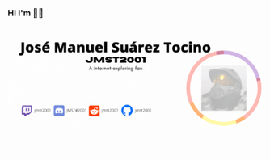 ### Hi I'm 👋🏼


![Mi imagen personal](https://raw.githubusercontent.com/jmst2001/jmst2001/main/Jos%C3%A9%20Manuel%20Su%C3%A1rez%20Tocino.gif)

<!--
**jmst2001/jmst2001** is a ✨ _special_ ✨ repository because its `README.md` (this file) appears on your GitHub profile.

Here are some ideas to get you started:

- 🔭 I’m currently working on ...
- 🌱 I’m currently learning ...
- 👯 I’m looking to collaborate on ...
- 🤔 I’m looking for help with ...
- 💬 Ask me about ...
- 📫 How to reach me: ...
- 😄 Pronouns: ...
- ⚡ Fun fact: ...
-->
